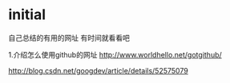 # initial
自己总结的有用的网址
有时间就看看吧

1.介绍怎么使用github的网址 
http://www.worldhello.net/gotgithub/

http://blog.csdn.net/googdev/article/details/52575079
